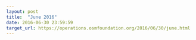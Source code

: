 ```yaml
---
layout: post
title:  "June 2016"
date: 2016-06-30 23:59:59
target_url: https://operations.osmfoundation.org/2016/06/30/june.html
---
```

